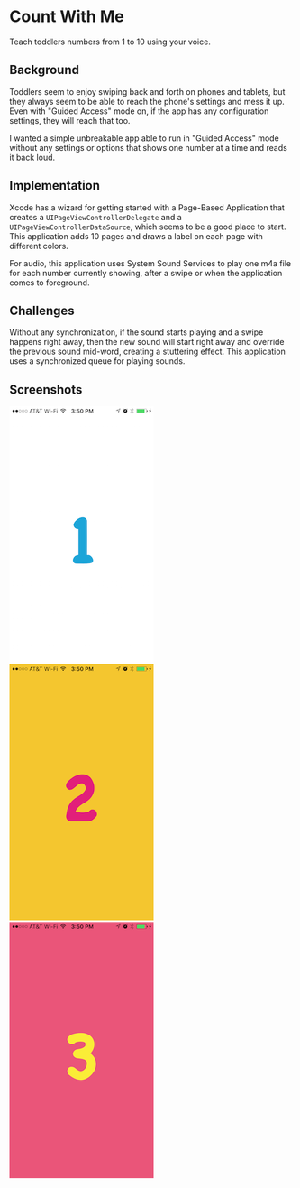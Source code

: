 # Count With Me
Teach toddlers numbers from 1 to 10 using your voice.

## Background
Toddlers seem to enjoy swiping back and forth on phones and tablets, but they always seem to be able to reach the phone's settings and mess it up.
Even with "Guided Access" mode on, if the app has any configuration settings, they will reach that too.

I wanted a simple unbreakable app able to run in "Guided Access" mode without any settings or options that shows one number at a time and reads it back loud.

## Implementation
Xcode has a wizard for getting started with a Page-Based Application that creates a `UIPageViewControllerDelegate` and a `UIPageViewControllerDataSource`, which seems to be a good place to start. This application adds 10 pages and draws a label on each page with different colors.

For audio, this application uses System Sound Services to play one m4a file for each number currently showing, after a swipe or when the application comes to foreground.

## Challenges
Without any synchronization, if the sound starts playing and a swipe happens right away, then the new sound will start right away and override the previous sound mid-word, creating a stuttering effect. This application uses a synchronized queue for playing sounds.

## Screenshots
![1](Docs/cw01.png?raw=true) ![2](Docs/cw02.png?raw=true) ![3](Docs/cw03.png?raw=true)
